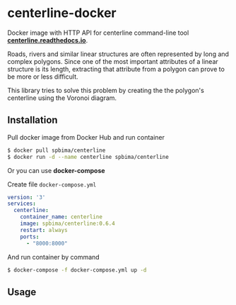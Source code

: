 # centerline-docker
Docker image with HTTP API for centerline command-line tool [**centerline.readthedocs.io**](https://centerline.readthedocs.io).

Roads, rivers and similar linear structures are often represented by long and complex polygons. Since one of the most important attributes 
of a linear structure is its length, extracting that attribute from a polygon can prove to be more or less difficult.

This library tries to solve this problem by creating the the polygon's centerline using the Voronoi diagram.

## Installation

Pull docker image from Docker Hub and run container

```bash
$ docker pull spbima/centerline
$ docker run -d --name centerline spbima/centerline
```

Or you can use **docker-compose**

Create file ``docker-compose.yml``

```yaml
version: '3'
services:
  centerline:
    container_name: centerline
    image: spbima/centerline:0.6.4
    restart: always
    ports:
      - "8000:8000"
```
And run container by command

```bash
$ docker-compose -f docker-compose.yml up -d
```

## Usage


